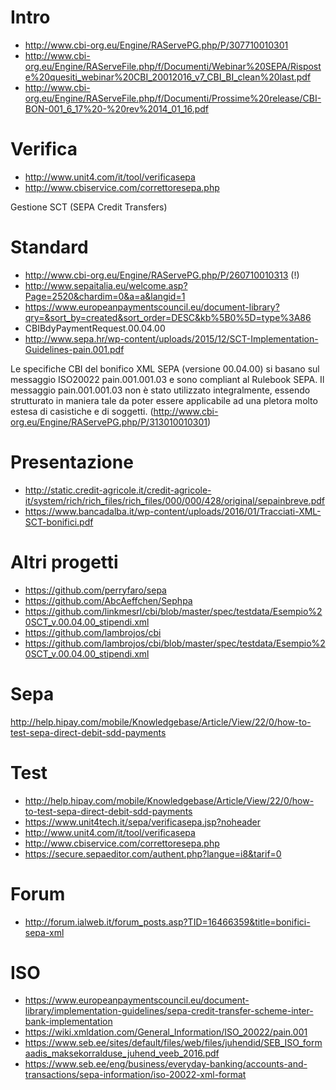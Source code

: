 # Intro 
* http://www.cbi-org.eu/Engine/RAServePG.php/P/307710010301
* http://www.cbi-org.eu/Engine/RAServeFile.php/f/Documenti/Webinar%20SEPA/Risposte%20quesiti_webinar%20CBI_20012016_v7_CBI_BI_clean%20last.pdf
* http://www.cbi-org.eu/Engine/RAServeFile.php/f/Documenti/Prossime%20release/CBI-BON-001_6_17%20-%20rev%2014_01_16.pdf

# Verifica
 * http://www.unit4.com/it/tool/verificasepa
 * http://www.cbiservice.com/correttoresepa.php
 
 Gestione SCT (SEPA Credit Transfers)
 
 # Standard
 * http://www.cbi-org.eu/Engine/RAServePG.php/P/260710010313 (!)
 * http://www.sepaitalia.eu/welcome.asp?Page=2520&chardim=0&a=a&langid=1
 * https://www.europeanpaymentscouncil.eu/document-library?qry=&sort_by=created&sort_order=DESC&kb%5B0%5D=type%3A86
 * CBIBdyPaymentRequest.00.04.00
 * http://www.sepa.hr/wp-content/uploads/2015/12/SCT-Implementation-Guidelines-pain.001.pdf

Le specifiche CBI del bonifico XML SEPA (versione 00.04.00) si basano sul messaggio ISO20022 pain.001.001.03 e sono compliant al Rulebook SEPA. Il messaggio pain.001.001.03 non è stato utilizzato integralmente, essendo strutturato in maniera tale da poter essere applicabile ad una pletora molto estesa di casistiche e di soggetti.
(http://www.cbi-org.eu/Engine/RAServePG.php/P/313010010301)
 
 # Presentazione
  * http://static.credit-agricole.it/credit-agricole-it/system/rich/rich_files/rich_files/000/000/428/original/sepainbreve.pdf
  * https://www.bancadalba.it/wp-content/uploads/2016/01/Tracciati-XML-SCT-bonifici.pdf
 
 # Altri progetti
  * https://github.com/perryfaro/sepa
  * https://github.com/AbcAeffchen/Sephpa
  * https://github.com/linkmesrl/cbi/blob/master/spec/testdata/Esempio%20SCT_v.00.04.00_stipendi.xml
  * https://github.com/lambrojos/cbi
  * https://github.com/lambrojos/cbi/blob/master/spec/testdata/Esempio%20SCT_v.00.04.00_stipendi.xml
  
 # Sepa
 http://help.hipay.com/mobile/Knowledgebase/Article/View/22/0/how-to-test-sepa-direct-debit-sdd-payments
 
 # Test
  * http://help.hipay.com/mobile/Knowledgebase/Article/View/22/0/how-to-test-sepa-direct-debit-sdd-payments
  * https://www.unit4tech.it/sepa/verificasepa.jsp?noheader
  * http://www.unit4.com/it/tool/verificasepa
  * http://www.cbiservice.com/correttoresepa.php
  * https://secure.sepaeditor.com/authent.php?langue=i8&tarif=0
  
  
 # Forum
 * http://forum.ialweb.it/forum_posts.asp?TID=16466359&title=bonifici-sepa-xml
 
 # ISO
 * https://www.europeanpaymentscouncil.eu/document-library/implementation-guidelines/sepa-credit-transfer-scheme-inter-bank-implementation
 * https://wiki.xmldation.com/General_Information/ISO_20022/pain.001
 * https://www.seb.ee/sites/default/files/web/files/juhendid/SEB_ISO_formaadis_maksekorralduse_juhend_veeb_2016.pdf
 * https://www.seb.ee/eng/business/everyday-banking/accounts-and-transactions/sepa-information/iso-20022-xml-format
 
